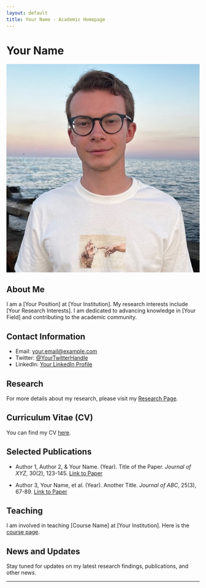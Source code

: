 ```yaml
---
layout: default
title: Your Name - Academic Homepage
---
```


# Your Name

![Your Name](profile_photo.jpg)

## About Me

I am a [Your Position] at [Your Institution]. My research interests include [Your Research Interests]. I am dedicated to advancing knowledge in [Your Field] and contributing to the academic community.

## Contact Information

- Email: [your.email@example.com](mailto:your.email@example.com)
- Twitter: [@YourTwitterHandle](https://twitter.com/YourTwitterHandle)
- LinkedIn: [Your LinkedIn Profile](https://www.linkedin.com/in/your-linkedin-profile)

## Research

For more details about my research, please visit my [Research Page](./research).

## Curriculum Vitae (CV)

You can find my CV [here](./cv).

## Selected Publications

- Author 1, Author 2, & Your Name. (Year). Title of the Paper. *Journal of XYZ*, 30(2), 123-145. [Link to Paper](https://doi.org/10.1234/journalxyz)

- Author 3, Your Name, et al. (Year). Another Title. *Journal of ABC*, 25(3), 67-89. [Link to Paper](https://doi.org/10.5678/journalabc)

## Teaching

I am involved in teaching [Course Name] at [Your Institution]. Here is the [course page](./teaching/course-page).

## News and Updates

Stay tuned for updates on my latest research findings, publications, and other news.

---
